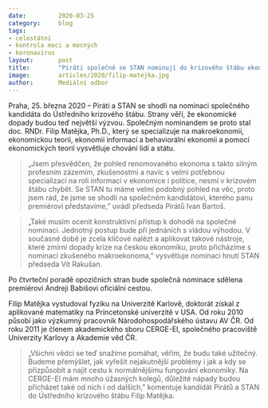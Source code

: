 ```yaml
---
date:         2020-03-25
category:     blog
tags:         
- celostátní 
- kontrola moci a mocných 
- koronavirus
layout:       post
title:        "Piráti společně se STAN nominují do krizového štábu ekonoma Filipa Matějku"
image:        articles/2020/filip-matejka.jpg
author:       Mediální odbor
--- 
```



 

Praha, 25. března 2020 – Piráti a STAN se shodli na nominaci společného kandidáta do Ústředního krizového štábu. Strany věří, že ekonomické dopady budou teď největší výzvou. Společným nominandem se proto stal doc. RNDr. Filip Matějka, Ph.D., který se specializuje na makroekonomii, ekonomickou teorii, ekonomii informací a behaviorální ekonomii a pomocí ekonomických teorií vysvětluje chování lidí a státu. 

> „Jsem přesvědčen, že pohled renomovaného ekonoma s takto silným profesním zázemím, zkušenostmi a navíc s velmi potřebnou specializací na roli informací v ekonomice i politice, nesmí v krizovém štábu chybět. Se STAN tu máme velmi podobný pohled na věc, proto jsem rád, že jsme se shodli na společném kandidátovi, kterého panu premiérovi představíme,” uvádí předseda Pirátů Ivan Bartoš.

> „Také musím ocenit konstruktivní přístup k dohodě na společné nominaci. Jednotný postup bude při jednáních s vládou výhodou. V současné době je zcela klíčové nalézt a aplikovat takové nástroje, které zmírní dopady krize na českou ekonomiku, proto přicházíme s nominací zkušeného makroekonoma,” vysvětluje nominaci hnutí STAN předseda Vít Rakušan.

Po čtvrteční poradě opozičních stran bude společná nominace sdělena premiérovi Andreji Babišovi oficiální cestou.

Filip Matějka vystudoval fyziku na Univerzitě Karlově, doktorát získal z aplikované matematiky na Princetonské univerzitě v USA. Od roku 2010 působí jako výzkumný pracovník Národohospodářského ústavu AV ČR. Od roku 2011 je členem akademického sboru CERGE-EI, společného pracoviště Univerzity Karlovy a Akademie věd ČR. 

> „Všichni vědci se teď snažíme pomáhat, věřím, že budu také užitečný. Budeme přemýšlet, jak vyřešit nejakutnější problémy i jak a kdy se přizpůsobit a najít cestu k normálnějšímu fungování ekonomiky. Na CERGE-EI mám mnoho úžasných kolegů, důležité nápady budou přicházet také od nich i od dalších,” komentuje kandidát Pirátů a STAN do Ústředního krizového štábu Filip Matějka. 

